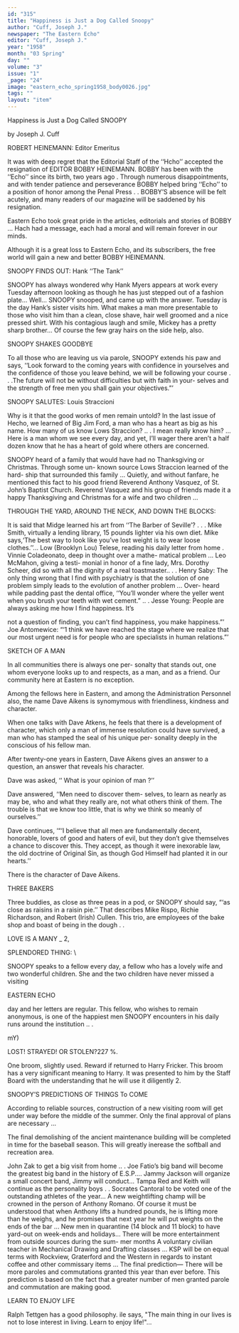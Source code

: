 ```yaml
---
id: "315"
title: "Happiness is Just a Dog Called Snoopy"
author: "Cuff, Joseph J."
newspaper: "The Eastern Echo"
editor: "Cuff, Joseph J."
year: "1958"
month: "03 Spring"
day: ""
volume: "3"
issue: "1"
_page: "24"
image: "eastern_echo_spring1958_body0026.jpg"
tags: ""
layout: "item"
---
```

Happiness is Just a Dog Called
SNOOPY

by Joseph J. Cuff

ROBERT HEINEMANN: Editor Emeritus

It was with deep regret that the Editorial Staff
of the ‘‘Hcho’’ accepted the resignation of EDITOR
BOBBY HEINEMANN. BOBBY has been with the
‘‘Echo’’ since its birth, two years ago . Through
numerous disappointments, and with tender patience
and perseverance BOBBY helped bring ‘‘Echo’’ to
a position of honor among the Penal Press . .
BOBBY’S absence will be felt acutely, and many
readers of our magazine will be saddened by his
resignation.

Eastern Echo took great pride in the articles,
editorials and stories of BOBBY ... Hach had a
message, each had a moral and will remain forever
in our minds.

Although it is a great loss to Eastern Echo, and
its subscribers, the free world will gain a new and
better BOBBY HEINEMANN.

SNOOPY FINDS OUT: Hank ‘‘The Tank’’

SNOOPY has always wondered why Hank Myers
appears at work every Tuesday afternoon looking
as though he has just stepped out of a fashion
plate... Well... SNOOPY snooped, and came up
with the answer. Tuesday is the day Hank’s sister
visits him. What makes a man more presentable to
those who visit him than a clean, close shave, hair
well groomed and a nice pressed shirt. With his
contagious laugh and smile, Mickey has a pretty sharp
brother... Of course the few gray hairs on the side
help, also.

SNOOPY SHAKES GOODBYE

To all those who are leaving us via parole,
SNOOPY extends his paw and says, ‘‘Look forward
to the coming years with confidence in yourselves
and the confidence of those you leave behind, we
will be following your course . . .The future will
not be without difficulties but with faith in your-
selves and the strength of free men you shall gain
your objectives.”’

SNOOPY SALUTES:
Louis Straccioni

Why is it that the good works of men remain
untold? In the last issue of Hecho, we learned of
Big Jim Ford, a man who has a heart as big as his
name. How many of us know Lows Straccion? .. .
I mean really know him? ... Here is a man whom
we see every day, and yet, I’ll wager there aren’t
a half dozen know that he has a heart of gold where
others are concerned.

SNOOPY heard of a family that would have had
no Thanksgiving or Christmas. Through some un-
known source Lows Straccion learned of the hard-
ship that surrounded this family ... Quietly, and
without fanfare, he mentioned this fact to his good
friend Reverend Anthony Vasquez, of St. John’s
Baptist Church. Reverend Vasquez and his group
of friends made it a happy Thanksgiving and
Christmas for a wife and two children ...

THROUGH THE YARD,
AROUND THE NECK,
AND DOWN THE BLOCKS: 

It is said that Midge learned his art from ‘‘The
Barber of Seville’? . . . Mike Smith, virtually a
lending library, 15 pounds lighter via his own diet.
Mike says,‘The best way to look like you’ve lost
weight is to wear loose clothes.’’... Low (Brooklyn
Lou) Telese, reading his daily letter from home .
Vinnie Coladeonato, deep in thought over a mathe-
matical problem ... Leo McMahon, giving a testi-
monial in honor of a fine lady, Mrs. Dorothy Scheer,
did so with all the dignity of a real toastmaster.. . .
Henry Saby: The only thing wrong that I find with
psychiatry is that the solution of one problem simply
leads to the evolution of another problem ... Over-
heard while padding past the dental office, ‘‘You’ll
wonder where the yeller went when you brush your
teeth with wet cement.” .. . Jesse Young: People
are always asking me how I find happiness. It’s

not a question of finding, you can’t find happiness,
you make happiness.”’ Joe Antomewice: “‘1
think we have reached the stage where we realize
that our most urgent need is for people who are
specialists in human relations.”’

SKETCH OF A MAN

In all communities there is always one per-
sonalty that stands out, one whom everyone looks up
to and respects, as a man, and as a friend. Our
community here at Eastern is no exception.

Among the fellows here in Eastern, and among
the Administration Personnel also, the name Dave
Aikens is synomymous with friendliness, kindness
and character.

When one talks with Dave Atkens, he feels that
there is a development of character, which only a
man of immense resolution could have survived, a
man who has stamped the seal of his unique per-
sonality deeply in the conscious of his fellow man.

After twenty-one years in Eastern, Dave Aikens
gives an answer to a question, an answer that reveals
his character.

Dave was asked, ‘‘ What is your opinion of man ?’’

Dave answered, ‘‘Men need to discover them-
selves, to learn as nearly as may be, who and what
they really are, not what others think of them. The
trouble is that we know too little, that is why we think
so meanly of ourselves.’’

Dave continues, ‘“‘I believe that all men are
fundamentally decent, honorable, lovers of good and
haters of evil, but they don’t give themselves a chance
to discover this. They accept, as though it were
inexorable law, the old doctrine of Original Sin, as
though God Himself had planted it in our hearts.’’

There is the character of Dave Aikens.

THREE BAKERS

Three buddies, as close as three peas in a pod,
or SNOOPY should say, “‘as close as raisins in a
raisin pie.’’ That describes Mike Rispo, Richie
Richardson, and Robert (Irish) Cullen. This trio, are
employees of the bake shop and boast of being in
the dough . .

LOVE IS A MANY _ 2,

SPLENDORED THING: \

SNOOPY speaks to a fellow every day, a fellow
who has a lovely wife and two wonderful children.
She and the two children have never missed a visiting

EASTERN ECHO

day and her letters are regular. This fellow, who
wishes to remain anonymous, is one of the happiest
men SNOOPY encounters in his daily runs around
the institution .. .

mY)

LOST! STRAYED! OR STOLEN?227 %.

One broom, slightly used. Reward if returned
to Harry Fricker. This broom has a very significant
meaning to Harry. It was presented to him by the
Staff Board with the understanding that he will use
it diligently 2.

SNOOPY’S PREDICTIONS
OF THINGS To COME

According to reliable sources, construction of a
new visiting room will get under way before the
middle of the summer. Only the final approval of
plans are necessary ...

The final demolishing of the ancient maintenance
building will be completed in time for the baseball
season. This will greatly inerease the softball and
recreation area.

John Zak to get a big visit from home .. . Joe
Fatio’s big band will become the greatest big band in
the history of E.S.P.... Jammy Jackson will organize
a small concert band, Jimmy will conduct... Tampa
Red and Keith will continue as the personality boys . .
Socrates Cantoral to be voted one of the outstanding
athletes of the year... A new weightlifting champ
will be crowned in the person of Anthony Romano.
Of course it must be understood that when Anthony
lifts a hundred pounds, he is lifting more than he
weighs, and he promises that next year he will put
weights on the ends of the bar ... New men in
quarantine (14 block and 11 block) to have yard-out
on week-ends and holidays... There will be more
entertainment from outside sources during the sum-
mer months A voluntary civilian teacher in
Mechanical Drawing and Drafting classes ... KSP
will be on equal terms with Rockview, Graterford
and the Western in regards to instant coffee and
other commissary items ... The final prediction—
There will be more paroles and commutations granted
this year than ever before. This prediction is based
on the fact that a greater number of men granted
parole and commutation are making good.

LEARN TO ENJOY LIFE

Ralph Tettgen has a good philosophy. ile says,
"The main thing in our lives is not to lose interest
in living. Learn to enjoy life!"...
